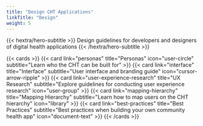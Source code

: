 ```yaml
---
title: "Design CHT Applications"
linkTitle: "Design"
weight: 5
---
```



{{< hextra/hero-subtitle >}}
  Design guidelines for developers and designers of digital health applications
{{< /hextra/hero-subtitle >}}

{{< cards >}}
  {{< card link="personas" title="Personas" icon="user-circle" subtitle="Learn who the CHT can be built for" >}}
  {{< card link="interface" title="Interface" subtitle="User interface and branding guide" icon="cursor-arrow-ripple" >}}
  {{< card link="user-experience-research" title="UX Research" subtitle="Explore guidelines for conducting user experience research" icon="user-group" >}}
  {{< card link="mapping-hierarchy" title="Mapping Hierarchy" subtitle="Learn how to map users on the CHT hierarchy" icon="library" >}}
  {{< card link="best-practices" title="Best Practices" subtitle="Best practices when building your own community health app" icon="document-text" >}}
{{< /cards >}}